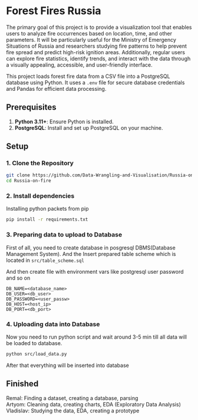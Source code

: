 ﻿# Forest Fires Russia

The primary goal of this project is to provide a visualization tool that enables users to analyze fire occurrences based on location, time, and other parameters. It will be particularly useful for the Ministry of Emergency Situations of Russia and researchers studying fire patterns to help prevent fire spread and predict high-risk ignition areas. Additionally, regular users can explore fire statistics, identify trends, and interact with the data through a visually appealing, accessible, and user-friendly interface.

This project loads forest fire data from a CSV file into a PostgreSQL database using Python. It uses a `.env` file for secure database credentials and Pandas for efficient data processing.

## Prerequisites

1. **Python 3.11+**: Ensure Python is installed.
2. **PostgreSQL**: Install and set up PostgreSQL on your machine.

## Setup

### 1. Clone the Repository

```bash
git clone https://github.com/Data-Wrangling-and-Visualisation/Russia-on-fire
cd Russia-on-fire
```


### 2. Install dependencies

Installing python packets from pip

```bash
pip install -r requirements.txt
```

### 3. Preparing data to upload to Database

First of all, you need to create database in posgresql DBMS(Database Management System). And the Insert prepared table scheme which is located in `src/table_scheme.sql`

And then create file with environment vars like postgresql user password and so on
```
DB_NAME=<database_name>
DB_USER=<db_user>
DB_PASSWORD=<user_passw>
DB_HOST=<host_ip>
DB_PORT=<db_port>
```

### 4. Uploading data into Database

Now you need to run python script and wait around 3-5 min till all data will be loaded to database.

```bash
python src/load_data.py
```

After that everything will be inserted into database


## Finished

Remal: Finding a dataset, creating a database, parsing  
Artyom: Cleaning data, creating charts, EDA (Exploratory Data Analysis)  
Vladislav: Studying the data, EDA, creating a prototype  
